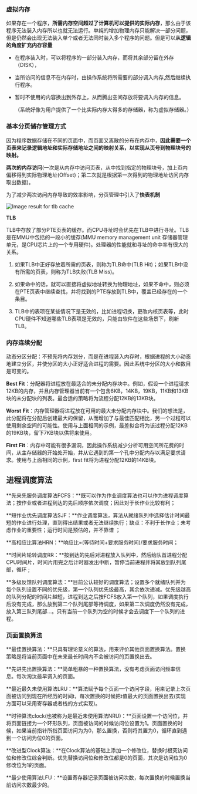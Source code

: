 ### 虚拟内存

如果存在一个程序，**所需内存空间超过了计算机可以提供的实际内存**，那么由于该程序无法装入内存所以也就无法运行。单纯的增加物理内存只能解决一部分问题，但是仍然会出现无法装入单个或者无法同时装入多个程序的问题。但是可以**从逻辑的角度扩充内存容量**

- 在程序装入时，可以将程序的一部分装入内存，而将其余部分留在外存（DISK），

- 当所访问的信息不在内存时，由操作系统将所需要的部分调入内存,然后继续执行程序。

- 暂时不使用的内容换出到外存上，从而腾出空间存放将要调入内存的信息。

  （系统好像为用户提供了一个比实际内存大得多的存储器，称为虚拟存储器。）

### 基本分页储存管理方式

因为程序数据存储在不同的页面中，而页面又离散的分布在内存中，**因此需要一个页表来记录逻辑地址和实际存储地址之间的映射关系，以实现从页号到物理块号的映射。**

**两次的内存访问**(一次是从内存中访问页表，从中找到指定的物理块号，加上页内偏移得到实际物理地址(Offset)；第二次就是根据第一次得到的物理地址访问内存取出数据)。

为了减少两次访问内存导致的效率影响，分页管理中引入了**快表机制**

![Image result for tlb cache](https://upload.wikimedia.org/wikipedia/commons/thumb/6/6e/Translation_Lookaside_Buffer.png/373px-Translation_Lookaside_Buffer.png)

**TLB**

TLB中存放了部分PTE页表的缓存。而CPU寻址时会优先在TLB中进行寻址。TLB是在MMU中包括的一段小的缓存(MMU memory management unit 存储器管理单元，是CPU芯片上的一个专用硬件)。处理器的性能就和寻址的命中率有很大的关系。

1. 如果TLB中正好存放着所需的页表，则称为TLB命中(TLB Hit)；如果TLB中没有所需的页表，则称为TLB失败(TLB Miss)。

1. 如果命中的话，就可以直接将虚拟地址转换为物理地址，如果不命中，则必须在PTE页表中继续查找，并将找到的PTE存放到TLB中，覆盖已经存在的一个条目。

1. TLB中的表项在某些情况下是无效的，比如进程切换，更改内核页表等，此时CPU硬件不知道哪些TLB表项是无效的，只能由软件在这些场景下，刷新TLB。

### 内存连续分配

动态分区分配：不预先将内存划分，而是在进程装入内存时，根据进程的大小动态地建立分区，并使分区的大小正好适合进程的需要。因此系统中分区的大小和数目是可变的。

**Best Fit**：分配器将进程放在最适合的未分配内存块中。例如，假设一个进程请求12KB的内存，并且内存管理器当前有一个包含6KB，14KB，19KB，11KB和13KB块的未分配块的列表。最合适的策略将为流程分配12KB的13KB块。

**Worst** **Fit**：内存管理器将进程放在可用的最大未分配内存块中。我们的想法是，此分配将在分配后创建最大的保留，从而增加了与最佳匹配相比，另一个过程可以使用剩余空间的可能性。使用与上面相同的示例，最差拟合将为该过程分配12KB的19KB块，留下7KB块以供将来使用。

**First** **Fit**：内存中可能有很多漏洞，因此操作系统减少分析可用空间所花费的时间，从主存储器的开始处开始，并从它遇到的第一个孔中分配内存以满足要求请求。使用与上面相同的示例，first fit将为进程分配12KB的14KB块。



## 进程调度算法

**先来先服务调度算法FCFS：**既可以作为作业调度算法也可以作为进程调度算法；按作业或者进程到达的先后顺序依次调度；因此对于长作业比较有利；

**短作业优先调度算法SJF：**作业调度算法，算法从就绪队列中选择估计时间最短的作业进行处理，直到得出结果或者无法继续执行；缺点：不利于长作业；未考虑作业的重要性；运行时间是预估的，并不靠谱 ；

**高相应比算法HRN：**响应比=(等待时间+要求服务时间)/要求服务时间；

**时间片轮转调度RR：**按到达的先后对进程放入队列中，然后给队首进程分配CPU时间片，时间片用完之后计时器发出中断，暂停当前进程并将其放到队列尾部，循环 ;

**多级反馈队列调度算法：**目前公认较好的调度算法；设置多个就绪队列并为每个队列设置不同的优先级，第一个队列优先级最高，其余依次递减。优先级越高的队列分配的时间片越短，进程到达之后按FCFS放入第一个队列，如果调度执行后没有完成，那么放到第二个队列尾部等待调度，如果第二次调度仍然没有完成，放入第三队列尾部…。只有当前一个队列为空的时候才会去调度下一个队列的进程。

### 页面置换算法

**最佳置换算法：**只具有理论意义的算法，用来评价其他页面置换算法。置换策略是将当前页面中在未来最长时间内不会被访问的页置换出去。

**先进先出置换算法：**简单粗暴的一种置换算法，没有考虑页面访问频率信息。每次淘汰最早调入的页面。

**最近最久未使用算法LRU：**算法赋予每个页面一个访问字段，用来记录上次页面被访问到现在所经历的时间t，每次置换的时候把t值最大的页面置换出去(实现方面可以采用寄存器或者栈的方式实现)。

**时钟算法clock(也被称为是最近未使用算法NRU)：**页面设置一个访问位，并将页面链接为一个环形队列，页面被访问的时候访问位设置为1。页面置换的时候，如果当前指针所指页面访问为为0，那么置换，否则将其置为0，循环直到遇到一个访问为位0的页面。

**改进型Clock算法：**在Clock算法的基础上添加一个修改位，替换时根究访问位和修改位综合判断。优先替换访问位和修改位都是0的页面，其次是访问位为0修改位为1的页面。

**最少使用算法LFU：**设置寄存器记录页面被访问次数，每次置换的时候置换当前访问次数最少的。

